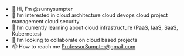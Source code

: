 - 👋 Hi, I’m @sunnysumpter
- 👀 I’m interested in cloud architecture cloud devops cloud project management cloud security
- 🌱 I’m currently learning about cloud infrastructure (PaaS, IaaS, SaaS, Kubernetes)
- 💞️ I’m looking to collaborate on cloud based projects
- 📫 How to reach me ProfessorSumpter@gmail.com

<!---
sunnysumpter/sunnysumpter is a ✨ special ✨ repository because its `README.md` (this file) appears on your GitHub profile.
You can click the Preview link to take a look at your changes.
--->

